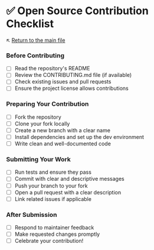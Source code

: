 # ✅ Open Source Contribution Checklist

↖️ [Return to the main file](../README.md)

### Before Contributing
- [ ] Read the repository's README
- [ ] Review the CONTRIBUTING.md file (if available)
- [ ] Check existing issues and pull requests
- [ ] Ensure the project license allows contributions

### Preparing Your Contribution
- [ ] Fork the repository
- [ ] Clone your fork locally
- [ ] Create a new branch with a clear name
- [ ] Install dependencies and set up the dev environment
- [ ] Write clean and well-documented code

### Submitting Your Work
- [ ] Run tests and ensure they pass
- [ ] Commit with clear and descriptive messages
- [ ] Push your branch to your fork
- [ ] Open a pull request with a clear description
- [ ] Link related issues if applicable

### After Submission
- [ ] Respond to maintainer feedback
- [ ] Make requested changes promptly
- [ ] Celebrate your contribution!